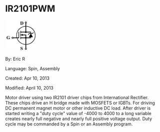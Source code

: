 # IR2101PWM

![MOSFET_icon.JPG](MOSFET_icon.JPG)

By: Eric R

Language: Spin, Assembly

Created: Apr 10, 2013

Modified: April 10, 2013

Motor driver using two IR2101 driver chips from International Rectifier. These chips drive an H bridge made with MOSFETS or IGBTs. For driving DC permanent magnet motor or other inductive DC load. After driver is started writing a "duty cycle" value of -4000 to 4000 to a long variable creates nearly full negative and nearly full positive voltage output. Duty cycle may be commanded by a Spin or an Assembly program.
